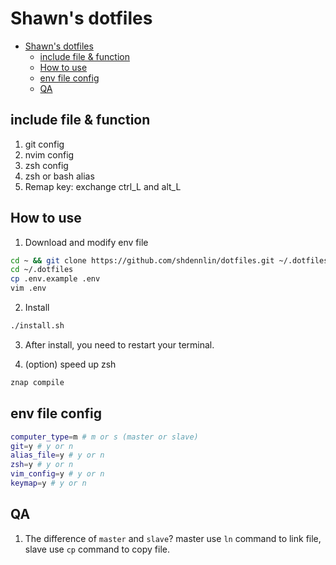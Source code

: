# Shawn's dotfiles

- [Shawn's dotfiles](#shawns-dotfiles)
  - [include file \& function](#include-file--function)
  - [How to use](#how-to-use)
  - [env file config](#env-file-config)
  - [QA](#qa)

## include file & function

1. git config
2. nvim config
3. zsh config
4. zsh or bash alias
5. Remap key: exchange ctrl_L and alt_L

## How to use

1. Download and modify env file

```bash
cd ~ && git clone https://github.com/shdennlin/dotfiles.git ~/.dotfiles/
cd ~/.dotfiles
cp .env.example .env
vim .env
```

2. Install

```bash
./install.sh
```

3. After install, you need to restart your terminal.

4. (option) speed up zsh

```bash
znap compile
```

## env file config

```bash
computer_type=m # m or s (master or slave)
git=y # y or n
alias_file=y # y or n
zsh=y # y or n
vim_config=y # y or n
keymap=y # y or n
```

## QA

1. The difference of `master` and `slave`?
   master use `ln` command to link file, slave use `cp` command to copy file.
